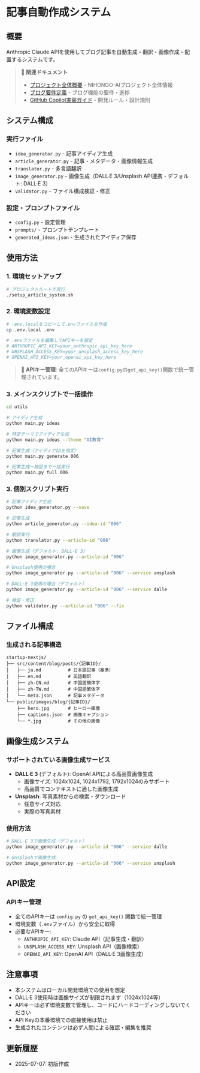 # 記事自動作成システム

## 概要
Anthropic Claude APIを使用してブログ記事を自動生成・翻訳・画像作成・配置するシステムです。

> **🔗 関連ドキュメント**  
> - [プロジェクト全体概要](../PROJECT_DOCUMENTATION.md) - NIHONGO-AIプロジェクト全体情報  
> - [ブログ要件定義](../.github/BLOG_REQUIREMENTS.md) - ブログ機能の要件・進捗  
> - [GitHub Copilot実装ガイド](../.github/.copilot-instructions.md) - 開発ルール・設計規則

## システム構成

### 実行ファイル
- `idea_generator.py` - 記事アイディア生成
- `article_generator.py` - 記事・メタデータ・画像情報生成
- `translator.py` - 多言語翻訳
- `image_generator.py` - 画像生成（DALL·E 3/Unsplash API連携・デフォルト: DALL·E 3）
- `validator.py` - ファイル構成検証・修正

### 設定・プロンプトファイル
- `config.py` - 設定管理
- `prompts/` - プロンプトテンプレート
- `generated_ideas.json` - 生成されたアイディア保存

## 使用方法

### 1. 環境セットアップ
```bash
# プロジェクトルートで実行
./setup_article_system.sh
```

### 2. 環境変数設定
```bash
# .env.localをコピーして.envファイルを作成
cp .env.local .env

# .envファイルを編集してAPIキーを設定
# ANTHROPIC_API_KEY=your_anthropic_api_key_here
# UNSPLASH_ACCESS_KEY=your_unsplash_access_key_here  
# OPENAI_API_KEY=your_openai_api_key_here
```

> **🔐 APIキー管理**: 全てのAPIキーは`config.py`の`get_api_key()`関数で統一管理されています。

### 3. メインスクリプトで一括操作
```bash
cd utils

# アイディア生成
python main.py ideas

# 特定テーマでアイディア生成
python main.py ideas --theme "AI教育"

# 記事生成（アイディアIDを指定）
python main.py generate 006

# 記事生成〜検証まで一括実行
python main.py full 006
```

### 3. 個別スクリプト実行
```bash
# 記事アイディア生成
python idea_generator.py --save

# 記事生成
python article_generator.py --idea-id "006"

# 翻訳実行
python translator.py --article-id "006"

# 画像生成（デフォルト: DALL·E 3）
python image_generator.py --article-id "006"

# Unsplash使用の場合
python image_generator.py --article-id "006" --service unsplash

# DALL·E 3使用の場合（デフォルト）
python image_generator.py --article-id "006" --service dalle

# 検証・修正
python validator.py --article-id "006" --fix
```

## ファイル構成

### 生成される記事構造
```
startup-nextjs/
├── src/content/blog/posts/{記事ID}/
│   ├── ja.md          # 日本語記事（基準）
│   ├── en.md          # 英語翻訳
│   ├── zh-CN.md       # 中国語簡体字
│   ├── zh-TW.md       # 中国語繁体字
│   └── meta.json      # 記事メタデータ
└── public/images/blog/{記事ID}/
    ├── hero.jpg       # ヒーロー画像
    ├── captions.json  # 画像キャプション
    └── *.jpg          # その他の画像
```

## 画像生成システム

### サポートされている画像生成サービス
- **DALL·E 3** (デフォルト): OpenAI APIによる高品質画像生成
  - 画像サイズ: 1024x1024, 1024x1792, 1792x1024のみサポート
  - 高品質でコンテキストに適した画像生成
- **Unsplash**: 写真素材からの検索・ダウンロード
  - 任意サイズ対応
  - 実際の写真素材

### 使用方法
```bash
# DALL·E 3で画像生成（デフォルト）
python image_generator.py --article-id "006" --service dalle

# Unsplashで画像生成
python image_generator.py --article-id "006" --service unsplash
```

## API設定

### APIキー管理
- 全てのAPIキーは `config.py` の `get_api_key()` 関数で統一管理
- 環境変数（`.env`ファイル）から安全に取得
- 必要なAPIキー:
  - `ANTHROPIC_API_KEY`: Claude API（記事生成・翻訳）
  - `UNSPLASH_ACCESS_KEY`: Unsplash API（画像検索）
  - `OPENAI_API_KEY`: OpenAI API（DALL·E 3画像生成）

## 注意事項
- 本システムはローカル開発環境での使用を想定
- DALL·E 3使用時は画像サイズが制限されます（1024x1024等）
- APIキーは必ず環境変数で管理し、コードにハードコーディングしないでください
- API Keyの本番環境での直接使用は禁止
- 生成されたコンテンツは必ず人間による確認・編集を推奨

## 更新履歴
- 2025-07-07: 初版作成
